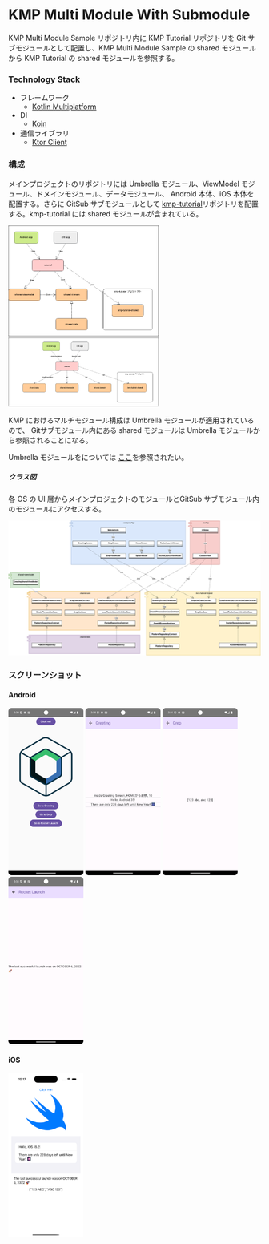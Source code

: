 # KMP Multi Module With Submodule

KMP Multi Module Sample リポジトリ内に KMP Tutorial リポジトリを Git サブモジュールとして配置し、KMP Multi Module Sample の shared モジュールから KMP Tutorial の shared モジュールを参照する。

### Technology Stack

* フレームワーク
  * [Kotlin Multiplatform](https://kotlinlang.org/docs/multiplatform.html)
* DI
  * [Koin](https://insert-koin.io/)
* 通信ライブラリ
  * [Ktor Client](https://ktor.io/docs/client-dependencies.html#client-dependency)

### 構成

メインプロジェクトのリポジトリには Umbrella モジュール、ViewModel モジュール、ドメインモジュール、データモジュール、 Android 本体、iOS 本体を配置する。さらに GitSub サブモジュールとして [kmp-tutorial](https://github.com/seabat/kmp-tutorial)リポジトリを配置する。kmp-tutorial には shared モジュールが含まれている。

<img src="docs/module.png" width="300">  
<img src="docs/dependencies.png" width="300">    

KMP におけるマルチモジュール構成は Umbrella モジュールが適用されているので、 Gitサブモジュール内にある shared モジュールは Umbrella モジュールから参照されることになる。   
  
Umbrella モジュールをについては [ここ](https://santimattius.github.io/kmp-for-mobile-native-developers-book/#179504e6-f752-8099-8fa7-e8df8e7c661f)を参照されたい。

##### クラス図

各 OS の UI 層からメインプロジェクトのモジュールとGitSub サブモジュール内のモジュールにアクセスする。

<img src="docs/class_diagram.png" width="700px">


### スクリーンショット

#### Android

<img src="docs/screenshot_homescreen.png" width="150">  <img src="docs/screenshot_greetingscreen.png" width="150">  <img src="docs/screenshot_grepscreen.png" width="150">  <img src="docs/screenshot_rocketlaunch.png" width="150">

#### iOS

<img src="docs/screenshot_ios.png" width="150">